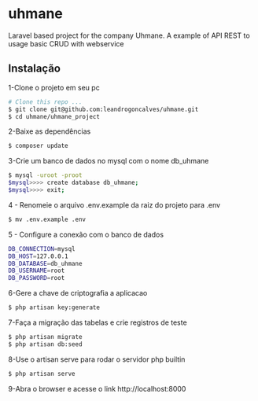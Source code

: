 # uhmane
Laravel based project for the company Uhmane. A example of API REST to usage basic CRUD with webservice

## Instalação

1-Clone o projeto em seu pc

```sh
# Clone this repo ...
$ git clone git@github.com:leandrogoncalves/uhmane.git
$ cd uhmane/uhmane_project
```

2-Baixe as dependências

```sh
$ composer update
```

3-Crie um banco de dados no mysql com o nome db_uhmane

```sh
$ mysql -uroot -proot
$mysql>>>> create database db_uhmane;
$mysql>>>> exit;
```

4 - Renomeie o arquivo .env.example da raiz do projeto  para .env

```sh
$ mv .env.example .env
```

5 - Configure a conexão com o banco de dados

```sh
DB_CONNECTION=mysql
DB_HOST=127.0.0.1
DB_DATABASE=db_uhmane
DB_USERNAME=root
DB_PASSWORD=root
```

6-Gere a chave de criptografia a aplicacao

```sh
$ php artisan key:generate
```

7-Faça a migração das tabelas e crie registros de teste

```sh
$ php artisan migrate
$ php artisan db:seed
```

8-Use o artisan serve para rodar o servidor php builtin

```sh
$ php artisan serve
```

9-Abra o browser e acesse o link http://localhost:8000
